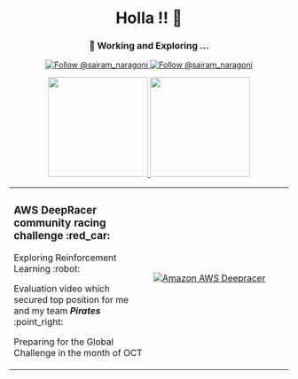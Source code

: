 <h1 align="center">
  Holla !! 👋
</h1>

<h3 align="center">
 🔭 Working and Exploring ...
</h3>

<p align="center">
  <a href="https://twitter.com/@sairam_naragoni">
    <img src="https://img.shields.io/twitter/follow/sairam_naragoni?label=Follow%20Me&style=social" alt="Follow @sairam_naragoni" />
  </a>
  <a href="https://www.linkedin.com/in/SairamNaragoni">
    <img src="https://img.shields.io/badge/-SairamNaragoni-blue?style=flat-square&logo=Linkedin&logoColor=white&link=https://www.linkedin.com/in/SairamNaragoni" alt="Follow @sairam_naragoni" />
  </a>
</p>

<div align="center">
  <a href="https://github.com/SairamNaragoni/github-readme-stats">
    <img src="https://github-readme-stats.vercel.app/api?username=SairamNaragoni&hide=contribs,issues&show_icons=true&theme=ayu-mirage" height="180px" />
  </a>
  <a href="https://github.com/SairamNaragoni/github-readme-stats">
    <img src="https://github-readme-stats.vercel.app/api/top-langs/?username=SairamNaragoni&theme=ayu-mirage&hide=css" height="180px"/>
  </a>
</div>

<table border="0" margin="100px" width="100%" >
  <tr>
    <td width="45%">
      <h3>AWS DeepRacer community racing challenge :red_car: </h3>
      <p>Exploring Reinforcement Learning :robot: </p>
      <p>Evaluation video which secured top position for me and my team <b><i>Pirates</i></b> :point_right:</p>
      <p>Preparing for the Global Challenge in the month of OCT</p>
    </td>
    <td width="45%"><a position href="http://www.youtube.com/watch?feature=player_embedded&v=27gmmUd-cWI" ><img src="http://img.youtube.com/vi/27gmmUd-cWI/0.jpg" alt="Amazon AWS Deepracer" /></a></td>
  </tr>
</table>

  

<!--
- 🔭 Exploring ....
- 🌱 I’m currently learning ...
- 👯 I’m looking to collaborate on ...
- 🤔 I’m looking for help with ...
- 💬 Ask me about ...
- 📫 How to reach me: ...
- 😄 Pronouns: ...
- ⚡ Fun fact: ...
-->
